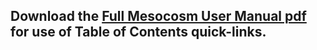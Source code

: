 ## Download the [Full Mesocosm User Manual pdf](/docs/Mesocosm_Manual.pdf) for use of Table of Contents quick-links.
